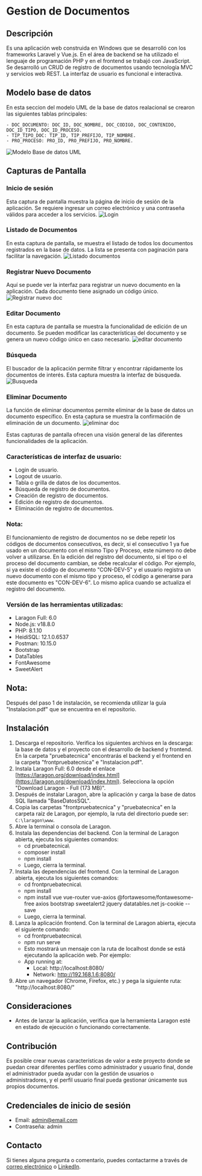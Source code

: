 # Gestion de Documentos

## Descripción
Es una aplicación web construida en Windows que se desarrolló con los frameworks Laravel y Vue.js. En el área de backend se ha utilizado el lenguaje de programación PHP y en el frontend se trabajó con JavaScript. Se desarrolló un CRUD de registro de documentos usando tecnología MVC y servicios web REST. La interfaz de usuario es funcional e interactiva.

## Modelo base de datos
En esta seccion del modelo UML de la base de datos realacional se crearon las siguientes tablas principales:

    - DOC_DOCUMENTO: DOC_ID, DOC_NOMBRE, DOC_CODIGO, DOC_CONTENIDO, DOC_ID_TIPO, DOC_ID_PROCESO.
    - TIP_TIPO_DOC: TIP_ID, TIP_PREFIJO, TIP_NOMBRE. 
    - PRO_PROCESO: PRO_ID, PRO_PREFIJO, PRO_NOMBRE.
    
![Modelo Base de datos UML](/Imagenes_proyecto/PruebaTecnica.png)

## Capturas de Pantalla

### Inicio de sesión
Esta captura de pantalla muestra la página de inicio de sesión de la aplicación. Se requiere ingresar un correo electrónico y una contraseña válidos para acceder a los servicios.
![Login](/Imagenes_proyecto/Login.png)

### Listado de Documentos
En esta captura de pantalla, se muestra el listado de todos los documentos registrados en la base de datos. La lista se presenta con paginación para facilitar la navegación.
![Listado documentos](/Imagenes_proyecto/Lista_documentos.png)

### Registrar Nuevo Documento
Aquí se puede ver la interfaz para registrar un nuevo documento en la aplicación. Cada documento tiene asignado un código único.
![Registrar nuevo doc](/Imagenes_proyecto/Registrar_nuevo_doc.png)

### Editar Documento
En esta captura de pantalla se muestra la funcionalidad de edición de un documento. Se pueden modificar las características del documento y se genera un nuevo código único en caso necesario.
![editar documento](/Imagenes_proyecto/Editar_documento.png)

### Búsqueda
El buscador de la aplicación permite filtrar y encontrar rápidamente los documentos de interés. Esta captura muestra la interfaz de búsqueda.
![Busqueda](/Imagenes_proyecto/busqueda.png)

### Eliminar Documento
La función de eliminar documentos permite eliminar de la base de datos un documento específico. En esta captura se muestra la confirmación de eliminación de un documento.
![eliminar doc](/Imagenes_proyecto/eliminar_doc.png)


Estas capturas de pantalla ofrecen una visión general de las diferentes funcionalidades de la aplicación.

### Características de interfaz de usuario:
- Login de usuario.
- Logout de usuario.
- Tabla o grilla de datos de los documentos.
- Búsqueda de registro de documentos.
- Creación de registro de documentos.
- Edición de registro de documentos.
- Eliminación de registro de documentos.

### Nota:
El funcionamiento de registro de documentos no se debe repetir los códigos de documentos consecutivos, es decir, si el consecutivo 1 ya fue usado en un documento con el mismo Tipo y Proceso, este número no debe volver a utilizarse. En la edición del registro del documento, si el tipo o el proceso del documento cambian, se debe recalcular el código. Por ejemplo, si ya existe el código de documento "CON-DEV-5" y el usuario registra un nuevo documento con el mismo tipo y proceso, el código a generarse para este documento es "CON-DEV-6". Lo mismo aplica cuando se actualiza el registro del documento.

### Versión de las herramientas utilizadas:
- Laragon Full: 6.0
- Node.js: v18.8.0
- PHP: 8.1.10
- HeidiSQL: 12.1.0.6537
- Postman: 10.15.0
- Bootstrap
- DataTables
- FontAwesome
- SweetAlert


## Nota:
Después del paso 1 de instalación, se recomienda utilizar la guía "Instalacion.pdf" que se encuentra en el repositorio.

## Instalación
1. Descarga el repositorio. Verifica los siguientes archivos en la descarga: la base de datos y el proyecto con el desarrollo de backend y frontend. En la carpeta "pruebatecnica" encontrarás el backend y el frontend en la carpeta "frontpruebatecnica" e "Instalacion.pdf".
2. Instala Laragon Full: 6.0 desde el enlace [https://laragon.org/download/index.html](https://laragon.org/download/index.html). Selecciona la opción "Download Laragon - Full (173 MB)".
3. Después de instalar Laragon, abre la aplicación y carga la base de datos SQL llamada "BaseDatosSQL".
4. Copia las carpetas "frontpruebatecnica" y "pruebatecnica" en la carpeta raíz de Laragon, por ejemplo, la ruta del directorio puede ser: `C:\laragon\www`.
5. Abre la terminal o consola de Laragon.
6. Instala las dependencias del backend. Con la terminal de Laragon abierta, ejecuta los siguientes comandos:
	- cd pruebatecnica\
  	- composer install
  	- npm install
	- Luego, cierra la terminal.
7. Instala las dependencias del frontend. Con la terminal de Laragon abierta, ejecuta los siguientes comandos:
	- cd frontpruebatecnica\
	- npm install
	- npm install vue vue-router vue-axios @fortawesome/fontawesome-free axios bootstrap sweetalert2 jquery datatables.net js-cookie --save
	- Luego, cierra la terminal.
8. Lanza la aplicación frontend. Con la terminal de Laragon abierta, ejecuta el siguiente comando:
	- cd frontpruebatecnica\
	- npm run serve
	- Esto mostrará un mensaje con la ruta de localhost donde se está ejecutando la aplicación web. Por ejemplo:
	- App running at:
		- Local: http://localhost:8080/
		- Network: http://192.168.1.6:8080/
9. Abre un navegador (Chrome, Firefox, etc.) y pega la siguiente ruta: "http://localhost:8080/"

## Consideraciones
- Antes de lanzar la aplicación, verifica que la herramienta Laragon esté en estado de ejecución o funcionando correctamente.

## Contribución

Es posible crear nuevas características de valor a este proyecto donde se puedan crear diferentes perfiles como administrador y usuario final, donde el administrador pueda ayudar con la gestión de usuarios o administradores, y el perfil usuario final pueda gestionar únicamente sus propios documentos. 

## Credenciales de inicio de sesión
- Email: admin@email.com
- Contraseña: admin

## Contacto

Si tienes alguna pregunta o comentario, puedes contactarme a través de [correo electrónico](ander.ch95@gmail.com) o [LinkedIn](https://www.linkedin.com/in/andersoncuastumal/).



